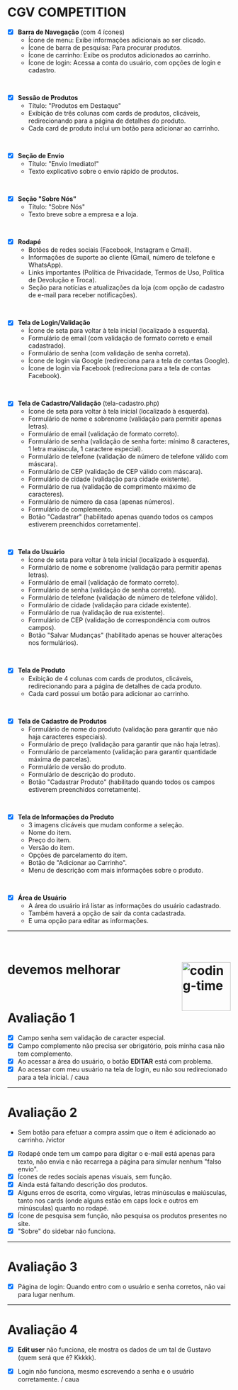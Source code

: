 # **CGV COMPETITION**

- [x] **Barra de Navegação** (com 4 ícones)  
    - Ícone de menu: Exibe informações adicionais ao ser clicado.  
    - Ícone de barra de pesquisa: Para procurar produtos.  
    - Ícone de carrinho: Exibe os produtos adicionados ao carrinho.  
    - Ícone de login: Acessa a conta do usuário, com opções de login e cadastro.  

<br>  

- [x] **Sessão de Produtos**  
    - Título: "Produtos em Destaque"  
    - Exibição de três colunas com cards de produtos, clicáveis, redirecionando para a página de detalhes do produto.  
    - Cada card de produto inclui um botão para adicionar ao carrinho.  

<br>  

- [x] **Seção de Envio**  
    - Título: "Envio Imediato!"  
    - Texto explicativo sobre o envio rápido de produtos.  

<br>  

- [x] **Seção "Sobre Nós"**  
    - Título: "Sobre Nós"  
    - Texto breve sobre a empresa e a loja.  

<br>  

- [x] **Rodapé**  
    - Botões de redes sociais (Facebook, Instagram e Gmail).  
    - Informações de suporte ao cliente (Gmail, número de telefone e WhatsApp).  
    - Links importantes (Política de Privacidade, Termos de Uso, Política de Devolução e Troca).  
    - Seção para notícias e atualizações da loja (com opção de cadastro de e-mail para receber notificações).  

<br>  

- [x] **Tela de Login/Validação**  
    - Ícone de seta para voltar à tela inicial (localizado à esquerda).  
    - Formulário de email (com validação de formato correto e email cadastrado).  
    - Formulário de senha (com validação de senha correta).  
    - Ícone de login via Google (redireciona para a tela de contas Google).  
    - Ícone de login via Facebook (redireciona para a tela de contas Facebook).  

<br>  

- [x] **Tela de Cadastro/Validação** (tela-cadastro.php)  
    - Ícone de seta para voltar à tela inicial (localizado à esquerda).  
    - Formulário de nome e sobrenome (validação para permitir apenas letras).  
    - Formulário de email (validação de formato correto).  
    - Formulário de senha (validação de senha forte: mínimo 8 caracteres, 1 letra maiúscula, 1 caractere especial).  
    - Formulário de telefone (validação de número de telefone válido com máscara).  
    - Formulário de CEP (validação de CEP válido com máscara).  
    - Formulário de cidade (validação para cidade existente).  
    - Formulário de rua (validação de comprimento máximo de caracteres).  
    - Formulário de número da casa (apenas números).  
    - Formulário de complemento.  
    - Botão "Cadastrar" (habilitado apenas quando todos os campos estiverem preenchidos corretamente).  

<br>  

- [x] **Tela do Usuário**  
    - Ícone de seta para voltar à tela inicial (localizado à esquerda).  
    - Formulário de nome e sobrenome (validação para permitir apenas letras).  
    - Formulário de email (validação de formato correto).  
    - Formulário de senha (validação de senha correta).  
    - Formulário de telefone (validação de número de telefone válido).  
    - Formulário de cidade (validação para cidade existente).  
    - Formulário de rua (validação de rua existente).  
    - Formulário de CEP (validação de correspondência com outros campos).  
    - Botão "Salvar Mudanças" (habilitado apenas se houver alterações nos formulários).  

<br>  

- [x] **Tela de Produto**  
    - Exibição de 4 colunas com cards de produtos, clicáveis, redirecionando para a página de detalhes de cada produto.  
    - Cada card possui um botão para adicionar ao carrinho.  

<br>  

- [x] **Tela de Cadastro de Produtos**  
    - Formulário de nome do produto (validação para garantir que não haja caracteres especiais).  
    - Formulário de preço (validação para garantir que não haja letras).  
    - Formulário de parcelamento (validação para garantir quantidade máxima de parcelas).  
    - Formulário de versão do produto.  
    - Formulário de descrição do produto.  
    - Botão "Cadastrar Produto" (habilitado quando todos os campos estiverem preenchidos corretamente).  

<br>

- [x] **Tela de Informações do Produto**  
    - 3 imagens clicáveis que mudam conforme a seleção.  
    - Nome do item.  
    - Preço do item.  
    - Versão do item.  
    - Opções de parcelamento do item.  
    - Botão de "Adicionar ao Carrinho".  
    - Menu de descrição com mais informações sobre o produto.

<br>

- [x] **Área de Usuário**  
    - A área do usuário irá listar as informações do usuário cadastrado.  
    - Também haverá a opção de sair da conta cadastrada.  
    - E uma opção para editar as informações.

<hr>
<BR>

 # devemos melhorar <img align="right" height="110" alt="coding-time" src="https://media.tenor.com/mcpNuaDanYwAAAAj/duck-ducky.gif" >
      
 <BR>
 
 # Avaliação 1

- [x] Campo senha sem validação de caracter especial.
- [x] Campo complemento não precisa ser obrigatório, pois minha casa não tem complemento.
- [x] Ao acessar a área do usuário, o botão **EDITAR** está com problema. 
- [x] Ao acessar com meu usuário na tela de login, eu não sou redirecionado para a tela inicial.  / caua
  
---

# Avaliação 2

- Sem botão para efetuar a compra assim que o item é adicionado ao carrinho. /victor 
- [x] Rodapé onde tem um campo para digitar o e-mail está apenas para texto, não envia e não recarrega a página para simular nenhum "falso envio".
- [x] Ícones de redes sociais apenas visuais, sem função.
- [x] Ainda está faltando descrição dos produtos.
- [x] Alguns erros de escrita, como vírgulas, letras minúsculas e maiúsculas, tanto nos cards (onde alguns estão em caps lock e outros em minúsculas) quanto no rodapé.
- [x] Ícone de pesquisa sem função, não pesquisa os produtos presentes no site.
- [x] "Sobre" do sidebar não funciona.

---

# Avaliação 3

- [x] Página de login: Quando entro com o usuário e senha corretos, não vai para lugar nenhum. 

---

# Avaliação 4

- [x] **Edit user** não funciona, ele mostra os dados de um tal de Gustavo (quem será que é? Kkkkk).
- [x] Login não funciona, mesmo escrevendo a senha e o usuário corretamente. / caua
 

